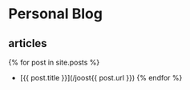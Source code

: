 # Personal Blog

## articles

{% for post in site.posts %}
* [{{ post.title }}](/joost{{ post.url }})
{% endfor %}
